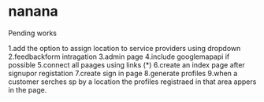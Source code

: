 # nanana
Pending works

1.add the option to assign location to service providers using dropdown
2.feedbackform intragation
3.admin page
4.include googlemapapi if possible
5.connect all paages using links (*)
6.create an index page after signupor registation
7.create sign in page 
8.generate profiles
9.when a customer serches sp by a location the profiles registraed in that area appers in the page.
